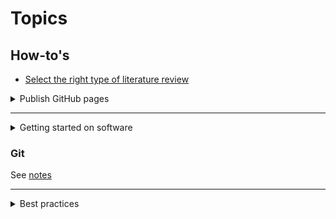 # Topics

## How-to's
- [Select the right type of literature review](https://rightreview.knowledgetranslation.net/site/methods)

<details>
<Summary>Publish GitHub pages</Summary>

- Note: this is possible only when repository is public   
- ```Settings``` > ```Pages``` > Click on ```Deploy```

</details>

<hr>
<details>
<summary>Getting started on software</summary>

## Bash <a id='gitbash'></a>
<details>

> Git Bash is an application for Microsoft Windows environments which provides an emulation layer for a Git command line experience. Bash is an acronym for Bourne Again Shell. A shell is a terminal application used to interface with an operating system through written commands.

You may need to install ```Anaconda 3``` first.

On Windows: ```START > Anaconda3 > Git Bash```

To change into a directory (i.e. folder location), use ```cd```, e.g.:
```
cd /o/BCCDC/Groups/Analytics/Data Science and Innovation/GitRepositories
```

To make a new directory, use ```mkdir```
```
mkdir /o/BCCDC/Groups/new_group
```
</details>

## Conda
<details>

### Create virtual environment with latest R and Git on your Windows  

Warning: Local R version vs. version on server

1. Program > Anaconda Powershell
2. Create virtual environment (VE) named ```R4.3.1``` 
   ```
   conda create --name R4.3.1 R=4.3.1
   ```
3. Activate this VE:
   ```
   conda activate R4.3.1
   ```
5. Install Git via "anaconda" channel (```-c``` switch; c stands for channel):
   ```
   conda install -c anaconda git
   ```

   
### Other Conda commands

[List under construction]

- To get a list of VEs available on your station, issue:
  ```
  conda info --envs
  ```

- To see what was installed in your VE, issue:
  ```
  conda list
  ```

- [See Conda cheatsheet](https://conda.io/projects/conda/en/latest/_downloads/843d9e0198f2a193a3484886fa28163c/conda-cheatsheet.pdf)
</details>


 
## Python
<details>

- To install Python and Python packages, 


### Create virtual environment with Python and Git on your Windows 

<a id="py_packages"></a>
1. Program > Anaconda Powershell
2. Create virtual environment (VE) named ```py3.12```
   ```
   conda create --name py3.12 python=3.12
   ```
3. Activate this VE:
   ```
   conda activate py3.12
   ```   
4. Interactive Python:
   ```
   pip install ipython
   ```  
5. Other Python packages
   ```
   pip install plotly streamlit polars
   ```

6. To Create/ Update Jupyter kernel for use in Jupyter notebook:
```ipython kernel install --user --name=r3.6-py3.11-streamlit```
  where ```r3.6-py3.11-streamlit``` is the name of the kernel that you may select from the menu once you launched Jupyter notebook (top-right corner)

</details>

## R 
<details>

### Working in R Studio

Summary below adapted from [R Working Group Cookbook](file:///O:/BCCDC/Groups/Analytics/Data%20Science%20and%20Innovation/Research_Development_Training/Training%20and%20Education/Educational%20Development/Sharepoint%20Analytic%20Training/presentation_1.html)

Tools -> Global Options -> **Basic Settings**

1. Workspace: 
- Uncheck “Restore .RData into workspace at startup”
- Change “Save workspace to .RData on exit:” to “Never”

2. History:
- Uncheck “Always save history (even when not saving .RData)”

Tools -> Global Options -> **Code**

3. Editing tab: 
- Check “Insert spaces for tab” and set “Tab width” to 2

4. Display tab: 
- Check “Show margin” and set “Margin column” to 80

5. Saving Tab: 
- Check “Ensure that source files end with newline”
- Check “Strip trailing horizontal whitespace when saving”

6. Diagnostics: 
- Check all boxes

### Environment variables
1. ```U:\R``` points to ```R_USER``` 

2. Add below to your ```.Renviron``` file on a new line:
```R_LIBS_USER=${R_USER}/Library/%v```

### Coding practices & Do's and Don'ts 
- Comments should explain what & why you are doing, not how
- remove outdated comments
- Simple code preferred over complex (likewise its implications on comments)
- Generally 3 types of scripts:
   ```load_```
   ```clean_```
   ```func_```

### Template of a typical R script

```
# Project Information -----------------------------------------------------
# Example Project Name...
#                                               
# Purpose: ...
#                                               
# Author: ...
# Created: YYYY/MM/DD...
# Last Modified By: ...

# Package management ------------------------------------------------------
renv::init()

# Load libraries ----------------------------------------------------------

library("dplyr")
library("ggplot2")
library("purrr")

# Set Directories ---------------------------------------------------------

profile_folder <- paste0(getwd(), "/")

script_folder <- paste0(profile_folder, "script/")
function_folder <- paste0(script_folder, "function/")
data_folder <- paste0(profile_folder, "data/")
document_folder <- paste0(profile_folder, "document/")
output_folder <- paste0(profile_folder, "output/")

# Set Global Variables ----------------------------------------------------

# Example p-value threshold for surveillance
p_val <- 0.05

# User Written Functions --------------------------------------------------

source(paste0(function_folder, "fn_custom_func_1.R"))
source(paste0(function_folder, "fn_custom_func_2.R"))
source(paste0(function_folder, "fn_custom_func_3.R"))

# Run Scripts -------------------------------------------------------------

# Load data
source(paste0(script_folder, "load.R"))

# Clean data
source(paste0(script_folder, "clean.R"))

# Perform analysis
source(paste0(script_folder, "do_analysis.R"))
```

</details>

</details>

### Git

See [notes](git.md)

<hr>

<details>
<Summary>Best practices</Summary>

## Organization

### Naming files and folders

1. Use Universal Naming Convention (UNC) instead of dos path

      - An example in R:
      ```
      sys.setenv(RENV_PATHS_CACHE = "\\phsabc.ebcnet.ca\BCCDC\Groups\Analytics_Resources\Coding\R\global_renv\cache")
      ```
      
      - Below will work in Windows' ```File Explorer```
      ```//phsabc/root/BCCDC/Groups/Analytics_Resources/```

2. Folder namng: replace white space with underscore 
      e.g. UNC path   
      ```
      /o/BCCDC/Groups/Analytics/Data_Analysts
      ```
      When spaces are used in a folder name, the UNC of such folder would require additional escape characters (e.g. back slash), e.g.:  
      ```
      /o/BCCDC/Groups/Analytics/Data\ Science\ and\ Innovation/
      ```

## Processes
- inter-team communication
- intra-team communication
  
## Documentation 

## Coding practices (not specific to programming language)
1. List packages at the top

2. Ideally, use nouns when naming variables and verbs when naming functions:
```
# Good
example_text <- example_function(
  first_argument = "Some text",
  second_argument = "More text"
)
```

```
# Bad
some.really.long.dot.separated.name <- MyCoolFunction(FirstArgument = 'Some text', second.argument = 'More text')
```

## Dashboard best practices
[Under construnction](training/dashboards.md)
 
</details>


